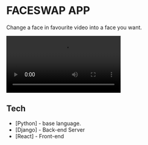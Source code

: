 # FACESWAP APP

Change a face in favourite video into a face you want.

![video/to see download](/backend/example/FaceSwap.mp4)

## Tech
* [Python] - base language.
* [Django] - Back-end Server
* [React] - Front-end



